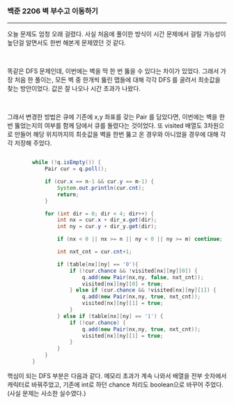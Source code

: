 ### 백준 2206 벽 부수고 이동하기

---

오늘 문제도 엄청 오래 걸렸다. 사실 처음에 풀이한 방식이 시간 문제에서 걸릴 가능성이 높단걸 알면서도 한번 해본게 문제였던 것 같다.

<br>

똑같은 DFS 문제인데, 이번에는 벽을 딱 한 번 뚫을 수 있다는 차이가 있었다.
그래서 가장 처음 한 풀이는, 모든 벽 중 한개씩 뚫린 맵들에 대해 각각 DFS 를 굴려서 최솟값을 찾는 방안이었다.
값은 잘 나오나 시간 초과가 나왔다.

<br>

그래서 변경한 방법은 큐에 기존에 x,y 좌표를 갖는 Pair 를 담았다면, 이번에는 
벽을 한번 뚫었는지의 여부를 함께 담에서 큐를 돌렸다는 것이었다.
또 visited 배열도 3차원으로 만들어 해당 위치까지의 최솟값을 벽을 한번 뚫고 온 경우와 아니었을 경우에 대해 각각 저장해 주었다.

```JAVA

        while (!q.isEmpty()) {
            Pair cur = q.poll();

            if (cur.x == n-1 && cur.y == m-1) {
                System.out.println(cur.cnt);
                return;
            }

            for (int dir = 0; dir < 4; dir++) {
                int nx = cur.x + dir_x.get(dir);
                int ny = cur.y + dir_y.get(dir);

                if (nx < 0 || nx >= n || ny < 0 || ny >= m) continue;

                int nxt_cnt = cur.cnt+1;

                if (table[nx][ny] == '0'){
                    if (!cur.chance && !visited[nx][ny][0]) {
                        q.add(new Pair(nx,ny, false, nxt_cnt));
                        visited[nx][ny][0] = true;
                    } else if (cur.chance && !visited[nx][ny][1]) {
                        q.add(new Pair(nx,ny, true, nxt_cnt));
                        visited[nx][ny][1] = true;
                    }
                } else if (table[nx][ny] == '1') {
                    if (!cur.chance) {
                        q.add(new Pair(nx,ny, true, nxt_cnt));
                        visited[nx][ny][1] = true;
                    }
                }
            }
        }
```

핵심이 되는 DFS 부분은 다음과 같다. 메모리 초과가 계속 나와서 배열을 전부 숫자에서 캐릭터로 바꿔주었고, 기존에 int로 하던 chance 처리도 boolean으로 바꾸어 주었다.
(사실 문제는 사소한 실수였다.)

<br>

